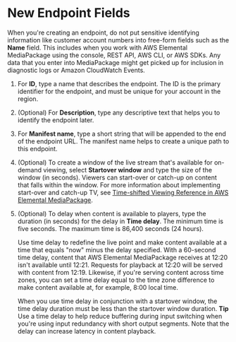 # New Endpoint Fields<a name="endpoints-hls-new"></a>

When you're creating an endpoint, do not put sensitive identifying information like customer account numbers into free\-form fields such as the **Name** field\. This includes when you work with AWS Elemental MediaPackage using the console, REST API, AWS CLI, or AWS SDKs\. Any data that you enter into MediaPackage might get picked up for inclusion in diagnostic logs or Amazon CloudWatch Events\.

1. For **ID**, type a name that describes the endpoint\. The ID is the primary identifier for the endpoint, and must be unique for your account in the region\.

1. \(Optional\) For **Description**, type any descriptive text that helps you to identify the endpoint later\. 

1. For **Manifest name**, type a short string that will be appended to the end of the endpoint URL\. The manifest name helps to create a unique path to this endpoint\.

1. \(Optional\) To create a window of the live stream that's available for on\-demand viewing, select **Startover window** and type the size of the window \(in seconds\)\. Viewers can start\-over or catch\-up on content that falls within the window\. For more information about implementing start\-over and catch\-up TV, see [Time\-shifted Viewing Reference in AWS Elemental MediaPackage](time-shifted.md)\.

1. \(Optional\) To delay when content is available to players, type the duration \(in seconds\) for the delay in **Time delay**\. The minimum time is five seconds\. The maximum time is 86,400 seconds \(24 hours\)\.

   Use time delay to redefine the live point and make content available at a time that equals "now" minus the delay specified\. With a 60\-second time delay, content that AWS Elemental MediaPackage receives at 12:20 isn't available until 12:21\. Requests for playback at 12:20 will be served with content from 12:19\. Likewise, if you're serving content across time zones, you can set a time delay equal to the time zone difference to make content available at, for example, 8:00 local time\.

   When you use time delay in conjunction with a startover window, the time delay duration must be less than the startover window duration\.
**Tip**  
Use a time delay to help reduce buffering during input switching when you're using input redundancy with short output segments\. Note that the delay can increase latency in content playback\.